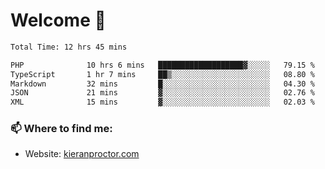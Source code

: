 # Welcome 🦘

<!--START_SECTION:waka-->

```txt
Total Time: 12 hrs 45 mins

PHP              10 hrs 6 mins   ███████████████████▓░░░░░   79.15 %
TypeScript       1 hr 7 mins     ██▒░░░░░░░░░░░░░░░░░░░░░░   08.80 %
Markdown         32 mins         █░░░░░░░░░░░░░░░░░░░░░░░░   04.30 %
JSON             21 mins         ▓░░░░░░░░░░░░░░░░░░░░░░░░   02.76 %
XML              15 mins         ▓░░░░░░░░░░░░░░░░░░░░░░░░   02.03 %
```

<!--END_SECTION:waka-->

### 📫 Where to find me:

-   Website: [kieranproctor.com](https://kieranproctor.com/)
